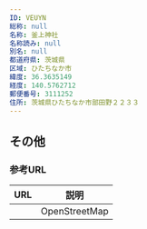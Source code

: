 ```yaml
---
ID: VEUYN
総称: null
名称: 釜上神社
名称読み: null
別名: null
都道府県: 茨城県
区域: ひたちなか市
緯度: 36.3635149
経度: 140.5762712
郵便番号: 3111252
住所: 茨城県ひたちなか市部田野２２３３
---
```


## その他

### 参考URL

| URL | 説明          |
| --- | ------------- |
|     | OpenStreetMap |

